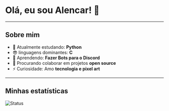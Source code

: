 # Olá, eu sou Alencar! 👋

---

## Sobre mim
- 🔭 Atualmente estudando: **Python**  
- 😎 linguagens dominantes: **C**
- 🌱 Aprendendo: **Fazer Bots para o Discord**  
- 👯 Procurando colaborar em projetos **open source**  
- ⚡ Curiosidade: Amo **tecnologia e pixel art**


---

## Minhas estatísticas
![Status](https://github-readme-stats.vercel.app/api?username=aliendede1&show_icons=true&theme=tokyonight)


